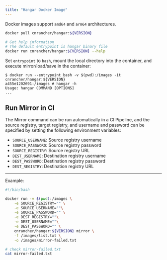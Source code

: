 ```yaml
---
title: "Hangar Docker Image"
---
```


Docker images support `amd64` and `arm64` architectures.

```sh
docker pull cnrancher/hangar:${VERSION}

# Get help information
# The default entrypoint is hangar binary file
docker run cnrancher/hangar:${VERSION} --help
```

Set `entrypoint` to `bash`, mount the local directory into the container, and execute mirror/load/save in the container:
```console
$ docker run --entrypoint bash -v $(pwd):/images -it cnrancher/hangar:${VERSION}
a455e1202691:/images # hangar -h
Usage: hangar COMMAND [OPTIONS]
...
```

## Run Mirror in CI

The Mirror command can be run automatically in a CI Pipeline, and the source registry, target registry, and username and password can be specified by setting the following environment variables:

- `SOURCE_USERNAME`: Source registry username
- `SOURCE_PASSWORD`: Source registry password
- `SOURCE_REGISTRY`: Source registry URL
- `DEST_USERNAME`: Destination registry username
- `DEST_PASSWORD`: Destination registry password
- `DEST_REGISTRY`: Destination registry URL

----

Example:

```bash
#!/bin/bash

docker run -v $(pwd):/images \
    -e SOURCE_REGISTRY="" \
    -e SOURCE_USERNAME=""\
    -e SOURCE_PASSWORD="" \
    -e DEST_REGISTRY=""\
    -e DEST_USERNAME=""\
    -e DEST_PASSWORD="" \
    cnrancher/hangar:${VERSION} mirror \
    -f /images/list.txt \
    -o /images/mirror-failed.txt

# check mirror-failed.txt
cat mirror-failed.txt
```

